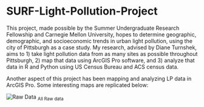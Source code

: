 # SURF-Light-Pollution-Project

This project, made possible by the Summer Undergraduate Research Fellowship and Carnegie Mellon University, hopes to determine geographic, demographic, and socioeconomic trends in urban light pollution, using the city of Pittsburgh as a case study.
My research, advised by Diane Turnshek, aims to 1) take light pollution data from as many sites as possible throughout Pittsburgh, 2) map that data using ArcGIS Pro software, and 3) analyze that data in R and Python using US Census Bureau and ACS census data.

Another aspect of this project has been mapping and analyzing LP data in ArcGIS Pro. Some interesting maps are replicated below:

![Raw Data](https://drive.google.com/uc?export=view&id=1DRcuVzcIDF54MbD7n-oodU3E_9dtNLkd)
<sub>All Raw data</sub>

